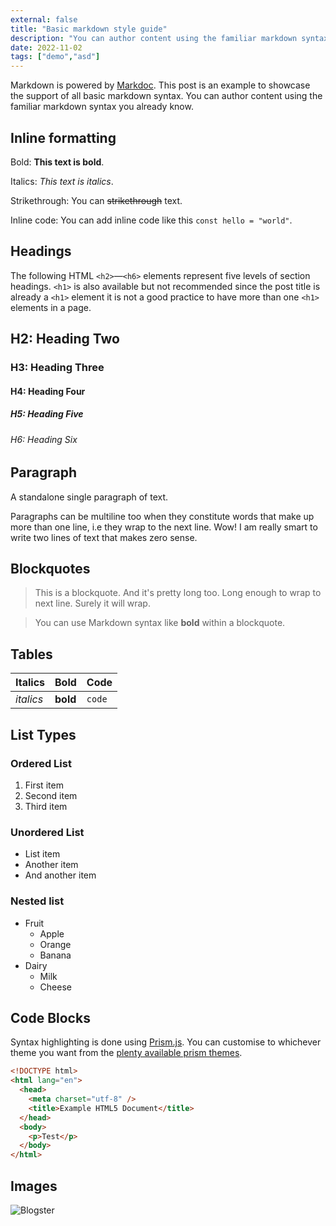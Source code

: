 ```yaml
---
external: false
title: "Basic markdown style guide"
description: "You can author content using the familiar markdown syntax you already know. All basic markdown syntax is supported."
date: 2022-11-02
tags: ["demo","asd"]
---
```


Markdown is powered by [Markdoc](https://markdoc.dev/). This post is an example to showcase the support of all basic markdown syntax. You can author content using the familiar markdown syntax you already know.

## Inline formatting

Bold: **This text is bold**.

Italics: _This text is italics_.

Strikethrough: You can ~~strikethrough~~ text.

Inline code: You can add inline code like this `const hello = "world"`.

## Headings

The following HTML `<h2>`—`<h6>` elements represent five levels of section headings. `<h1>` is also available but not recommended since the post title is already a `<h1>` element it is not a good practice to have more than one `<h1>` elements in a page.

## H2: Heading Two

### H3: Heading Three

#### H4: Heading Four

##### H5: Heading Five

###### H6: Heading Six

## Paragraph

A standalone single paragraph of text.

Paragraphs can be multiline too when they constitute words that make up more than one line, i.e they wrap to the next line. Wow! I am really smart to write two lines of text that makes zero sense.

## Blockquotes

> This is a blockquote. And it's pretty long too. Long enough to wrap to next line. Surely it will wrap.

> You can use Markdown syntax like **bold** within a blockquote.

## Tables

| Italics   | Bold     | Code   |
| --------- | -------- | ------ |
| _italics_ | **bold** | `code` |

## List Types

### Ordered List

1. First item
2. Second item
3. Third item

### Unordered List

- List item
- Another item
- And another item

### Nested list

- Fruit
  - Apple
  - Orange
  - Banana
- Dairy
  - Milk
  - Cheese

## Code Blocks

Syntax highlighting is done using [Prism.js](https://github.com/PrismJS/prism). You can customise to whichever theme you want from the [plenty available prism themes](https://github.com/PrismJS/prism-themes).

```html
<!DOCTYPE html>
<html lang="en">
  <head>
    <meta charset="utf-8" />
    <title>Example HTML5 Document</title>
  </head>
  <body>
    <p>Test</p>
  </body>
</html>
```

## Images

![Blogster](/personal_website/images/blogster.png)
